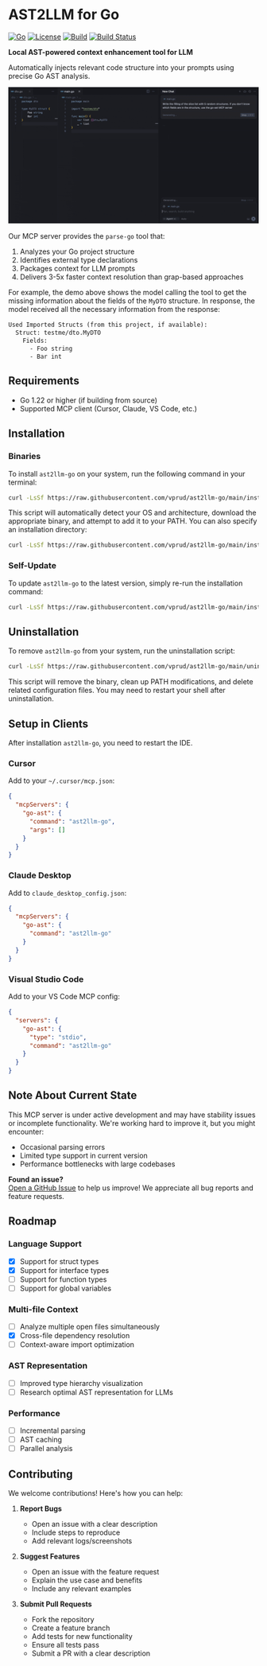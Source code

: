 # AST2LLM for Go 

[![Go](https://img.shields.io/badge/Go-1.24+-00ADD8?logo=go)](LICENSE) [![License](https://img.shields.io/badge/License-Apache-blue.svg)](LICENSE) [![Build](https://img.shields.io/badge/Build-Passing-brightgreen)](LICENSE) [![Build Status](https://github.com/vprud/ast2llm-go/actions/workflows/ci.yml/badge.svg)](https://github.com/vprud/ast2llm-go/actions/workflows/ci.yml)

**Local AST-powered context enhancement tool for LLM**  

Automatically injects relevant code structure into your prompts using precise Go AST analysis.

![Demo](assets/demo.gif)

Our MCP server provides the `parse-go` tool that:

1. Analyzes your Go project structure
2. Identifies external type declarations
3. Packages context for LLM prompts
4. Delivers 3-5x faster context resolution than grap-based approaches

For example, the demo above shows the model calling the tool to get the missing information about the fields of the `MyDTO` structure. In response, the model received all the necessary information from the response:

```
Used Imported Structs (from this project, if available):
  Struct: testme/dto.MyDTO
    Fields:
      - Foo string
      - Bar int
```

## Requirements

- Go 1.22 or higher (if building from source)
- Supported MCP client (Cursor, Claude, VS Code, etc.)

## Installation

### Binaries

To install `ast2llm-go` on your system, run the following command in your terminal:

```bash
curl -LsSf https://raw.githubusercontent.com/vprud/ast2llm-go/main/install.sh | sh
```

This script will automatically detect your OS and architecture, download the appropriate binary, and attempt to add it to your PATH. You can also specify an installation directory:

```bash
curl -LsSf https://raw.githubusercontent.com/vprud/ast2llm-go/main/install.sh | sh -s -- --install-dir /usr/local/bin
```

### Self-Update

To update `ast2llm-go` to the latest version, simply re-run the installation command:

```bash
curl -LsSf https://raw.githubusercontent.com/vprud/ast2llm-go/main/install.sh | sh
```

## Uninstallation

To remove `ast2llm-go` from your system, run the uninstallation script:

```bash
curl -LsSf https://raw.githubusercontent.com/vprud/ast2llm-go/main/uninstall.sh | sh
```

This script will remove the binary, clean up PATH modifications, and delete related configuration files. You may need to restart your shell after uninstallation.

## Setup in Clients

After installation `ast2llm-go`, you need to restart the IDE.

### Cursor

Add to your `~/.cursor/mcp.json`:

```json
{
  "mcpServers": {
    "go-ast": {
      "command": "ast2llm-go",
      "args": []
    }
  }  
}
```

### Claude Desktop

Add to `claude_desktop_config.json`:

```json
{
  "mcpServers": {
    "go-ast": {
      "command": "ast2llm-go"
    }
  }
}
```

### Visual Studio Code

Add to your VS Code MCP config:

```json
{
  "servers": {
    "go-ast": {
      "type": "stdio",
      "command": "ast2llm-go"
    }
  }
}
```

## Note About Current State
This MCP server is under active development and may have stability issues or incomplete functionality. We're working hard to improve it, but you might encounter:

- Occasional parsing errors
- Limited type support in current version
- Performance bottlenecks with large codebases

**Found an issue?**  
[Open a GitHub Issue](https://github.com/vprud/ast2llm-go/issues/new) to help us improve! We appreciate all bug reports and feature requests.

## Roadmap

### Language Support
- [x] Support for struct types
- [x] Support for interface types
- [ ] Support for function types
- [ ] Support for global variables

### Multi-file Context
- [ ] Analyze multiple open files simultaneously
- [x] Cross-file dependency resolution
- [ ] Context-aware import optimization

### AST Representation
- [ ] Improved type hierarchy visualization
- [ ] Research optimal AST representation for LLMs

### Performance
- [ ] Incremental parsing
- [ ] AST caching
- [ ] Parallel analysis

## Contributing

We welcome contributions! Here's how you can help:

1. **Report Bugs**
   - Open an issue with a clear description
   - Include steps to reproduce
   - Add relevant logs/screenshots

2. **Suggest Features**
   - Open an issue with the feature request
   - Explain the use case and benefits
   - Include any relevant examples

3. **Submit Pull Requests**
   - Fork the repository
   - Create a feature branch
   - Add tests for new functionality
   - Ensure all tests pass
   - Submit a PR with a clear description

